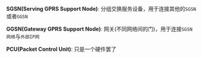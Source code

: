 **SGSN\(Serving GPRS Support Node\)**: 分组交换服务设备，用于连接其他的`SGSN`或者`GGSN`

**GGSN\(Gateway GPRS Support Node\)**: 网关\(不同网络间的门\)，用于连接`SGSN网络`与`外部IP网`

**PCU\(Packet Control Unit\)**: 只是一个硬件罢了